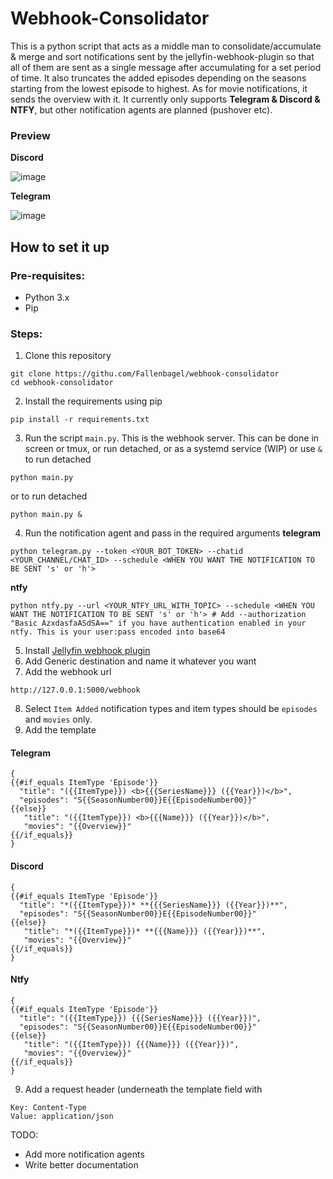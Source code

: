 # Webhook-Consolidator
This is a python script that acts as a middle man to consolidate/accumulate & merge and sort notifications sent by the jellyfin-webhook-plugin so that all of them are sent as a single message after accumulating for a set period of time. It also truncates the added episodes depending on the seasons starting from the lowest episode to highest. As for movie notifications, it sends the overview with it. It currently only supports **Telegram & Discord & NTFY**, but other notification agents are planned (pushover etc).

### Preview
**Discord**

![image](https://user-images.githubusercontent.com/98979876/217692473-f0158579-90a2-48e9-b6e3-92fb537384ea.png)

**Telegram**

![image](https://user-images.githubusercontent.com/98979876/217665893-a601345f-3d0f-4007-9a81-6094049b7b02.png)

## How to set it up
### Pre-requisites:
- Python 3.x
- Pip
### Steps:
1. Clone this repository
```
git clone https://githu.com/Fallenbagel/webhook-consolidator
cd webhook-consolidator
```
2. Install the requirements using pip
```
pip install -r requirements.txt
```
3. Run the script `main.py`. This is the webhook server. This can be done in screen or tmux, or run detached, or as a systemd service (WIP) or use `&` to run detached
```
python main.py
```
or to run detached
```
python main.py & 
```
4. Run the notification agent and pass in the required arguments
__telegram__
```
python telegram.py --token <YOUR_BOT_TOKEN> --chatid <YOUR_CHANNEL/CHAT_ID> --schedule <WHEN YOU WANT THE NOTIFICATION TO BE SENT 's' or 'h'>
```
__ntfy__
```
python ntfy.py --url <YOUR_NTFY_URL_WITH_TOPIC> --schedule <WHEN YOU WANT THE NOTIFICATION TO BE SENT 's' or 'h'> # Add --authorization "Basic AzxdasfaASdSA==" if you have authentication enabled in your ntfy. This is your user:pass encoded into base64
```
5. Install [Jellyfin webhook plugin](https://github.com/jellyfin/jellyfin-plugin-webhook)
6. Add Generic destination and name it whatever you want
7. Add the webhook url
```
http://127.0.0.1:5000/webhook
```
8. Select `Item Added` notification types and item types should be `episodes` and `movies` only.
8. Add the template
#### Telegram
```
{
{{#if_equals ItemType 'Episode'}}
  "title": "({{ItemType}}) <b>{{{SeriesName}}} ({{Year}})</b>",
  "episodes": "S{{SeasonNumber00}}E{{EpisodeNumber00}}"
{{else}}
   "title": "({{ItemType}}) <b>{{{Name}}} ({{Year}})</b>",
   "movies": "{{Overview}}"
{{/if_equals}}
}
```
#### Discord
```
{
{{#if_equals ItemType 'Episode'}}
  "title": "*({{ItemType}})* **{{{SeriesName}}} ({{Year}})**",
  "episodes": "S{{SeasonNumber00}}E{{EpisodeNumber00}}"
{{else}}
   "title": "*({{ItemType}})* **{{{Name}}} ({{Year}})**",
   "movies": "{{Overview}}"
{{/if_equals}}
}
```
#### Ntfy
```
{
{{#if_equals ItemType 'Episode'}}
  "title": "({{ItemType}}) {{{SeriesName}}} ({{Year}})",
  "episodes": "S{{SeasonNumber00}}E{{EpisodeNumber00}}"
{{else}}
   "title": "({{ItemType}}) {{{Name}}} ({{Year}})",
   "movies": "{{Overview}}"
{{/if_equals}}
}
```
9. Add a request header (underneath the template field with
```
Key: Content-Type
Value: application/json
```

TODO:
- Add more notification agents
- Write better documentation
